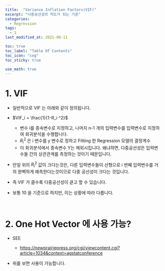```yaml
---
title:  "Variance Inflation Factors(VIF)"
excerpt: "다중공선성의 척도가 되는 기준"
categories:
  - Regression
tags:
  - 1
last_modified_at: 2021-08-11

toc: true
toc_label: "Table Of Contents"
toc_icon: "cog"
toc_sticky: true

use_math: true
---
```


# 1. VIF

- 일반적으로 VIF 는 아래와 같이 정의됩니다. 
- $VIF_i = \frac{1}{1-R_i ^2}$ 
  - 변수 i를 종속변수로 지정하고, 나머지 n-1 개의 입력변수를 입력변수로 지정하여 회귀분석을 수행합니다.
  - $R_i^2$ 은 i 변수를 y 변수로 정하고 Fitting 한 Regression 모델의 결정계수
  - 이 회귀분석에서 종속변수 Y는 제외시킵니다. 왜냐하면, 다중공선성은 입력변수들 간의 상관관계를 측정하는 것이기 때문입니다.

- 만일 위의 $R_i^2$ 값이 크다는것은, 다른 입력변수들이 선형으로 i 번쨰 입력변수를 거의 완벽하게 예측한다는것이므로 다중 공선성이 크다는 것입니다. 
- 즉 VIF 가 클수록 다중공선성이 큳고 할 수 있습니다.
- 보통 10 을 기준으로 하지만, 이는 상황에 따라 다릅니다.

<br>

# 2. One Hot Vector 에 사용 가능? 

- SEE 
  - https://newprairiepress.org/cgi/viewcontent.cgi?article=1034&context=agstatconference

- 위를 보면 사용이 가능합니다. 
